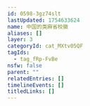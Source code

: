 ```yaml
---
id: 0598-3gz74slt
lastUpdated: 1754633624
name: 中国的类麻省校徽
aliases: []
layer: 3
categoryId: cat_MXtv05QF
tagIds:
  - tag_fRp-FvBe
nsfw: false
parent: ""
relatedEntries: []
timelineEvents: []
titledLinks: []
---
```


